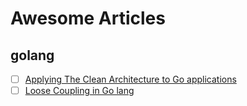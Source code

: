 # Awesome Articles  

## golang  
+ [ ] [Applying The Clean Architecture to Go applications](http://manuel.kiessling.net/2012/09/28/applying-the-clean-architecture-to-go-applications/)
+ [ ] [Loose Coupling in Go lang](https://8thlight.com/blog/javier-saldana/2015/02/06/loose-coupling-in-go-lang.html)  